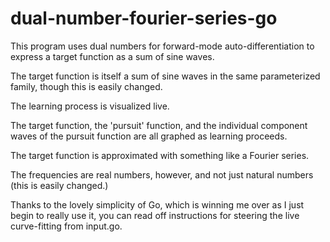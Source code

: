 # dual-number-fourier-series-go

This program uses dual numbers for forward-mode auto-differentiation to express a target function as a sum of sine waves.

The target function is itself a sum of sine waves in the same parameterized family, though this is easily changed.

The learning process is visualized live. 

The target function, the 'pursuit' function, and the individual component waves of the pursuit function are all graphed as learning proceeds. 

The target function is approximated with something like a Fourier series.

The frequencies are real numbers, however, and not just natural numbers (this is easily changed.)

Thanks to the lovely simplicity of Go, which is winning me over as I just begin to really use it, you can read off instructions for steering the live curve-fitting from input.go.
